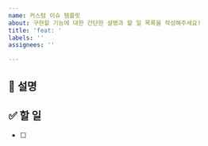 ```yaml
---
name: 커스텀 이슈 템플릿
about: 구현할 기능에 대한 간단한 설명과 할 일 목록을 작성해주세요!
title: 'feat: '
labels: ''
assignees: ''

---
```


## 🧾 설명


## ✅ 할 일
- [ ]
